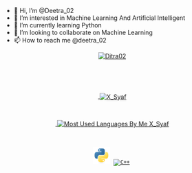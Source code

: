 - 👋 Hi, I’m @Deetra_02
- 👀 I’m interested in Machine Learning And Artificial Intelligent
- 🌱 I’m currently learning Python
- 💞️ I’m looking to collaborate on Machine Learning
- 📫 How to reach me @deetra_02

<!---
Still learn
--->

<p align="center"> <a href="https://github.com/Ditra02/"><img width="170px" height="24" src="https://komarev.com/ghpvc/?username=Ditra02&label=PROFILE%20VISITORS&color=blue&style=flat-square" alt="Ditra02" /></a> </p><br>

<br><a href="#"><p align="center">&nbsp;<img align="center" href="https://github.com/Ditra02" src="https://github-readme-stats.vercel.app/api?username=Ditra02&theme=algolia&show_icons=true" alt="X_Syaf"/></p></a>


<br><a href="#"><p align="center">&nbsp;<img align="center" src="https://github-readme-stats.vercel.app/api/top-langs/?username=Ditra02&theme=algolia&layout=compact&langs_count=10&hide_border=true&show_icons=true" alt="Most Used Languages By Me X_Syaf"/></p></a><br>


<p align="center">
<code><a href="https://www.python.org" target="_blank"><img src="https://raw.githubusercontent.com/devicons/devicon/master/icons/python/python-original.svg" alt="python" width="40" height="40"/></a></code>&nbsp;
  <code><a href="https://www.geeksforgeeks.org/c-plus-plus/" target="_blank"><img src="https://2.bp.blogspot.com/-DrHDBZWMWC0/WyLLvXElCpI/AAAAAAAAACg/BpyMuVGLcaQJ3ur3HgsVqcgZ_di2-Qb1QCLcBGAs/s1600/c-plus-plus-logo.png" alt="C++" width="40" height="40"/></a></code>&nbsp
